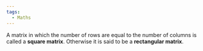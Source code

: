 ```yaml
---
tags:
  - Maths
---
```

A matrix in which the number of rows are equal to the number of columns is called a **square matrix**. Otherwise it is said to be a **rectangular matrix**.
